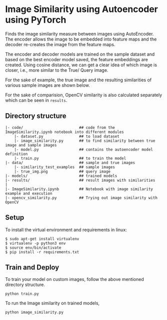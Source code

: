 # Image Similarity using Autoencoder using PyTorch

Finds the image similarity measure between images using AutoEncoder. The encoder allows the image to be embedded into feature maps and the decoder re-creates the image from the feature maps.

The encoder and decoder models are trained on the sample dataset and based on the best encoder model saved, the feature embeddings are created. Using cosine distance, we can get a clear idea of which image is closer, i.e., more similar to the True/ Query image.

For the sake of example, the true image and the resulting similarities of various sample images are shown below.



For the sake of comparision, OpenCV similarity is also calculated separately which can be seen in `results`.


## Directory structure 

```
|- code/                         ## code from the ImageSimilarity.ipynb notebook into different modules
    |- dataset.py                ## to load dataset
    |- image_similarity.py       ## to find similarity between true image and sample images
    |- model.py                  ## contains the autoencoder model definition
    |- train.py                  ## to train the model
|- data/                         ## sample and true images
    |- similarity_test_examples  ## sample images
    |- true_img.png              ## query image
|- models/                       ## trained models
|- results/                      ## result images with similarities
|
|- ImageSimilarity.ipynb         ## Notebook with image similarity example and execution
|- opencv_similarity.py          ## Trying out image similarity with OpenCV
```


## Setup

To install the virtual environment and requirements in linux:

```
$ sudo apt-get install virtualenv
$ virtualenv -p python3 env 
$ source env/bin/activate
$ pip install -r requirements.txt
```

## Train and Deploy

To train your model on custom images, follow the above mentioned directory structure. 
```
python train.py
```

To run the Image similarity on trained models, 

```
python image_similarity.py
```